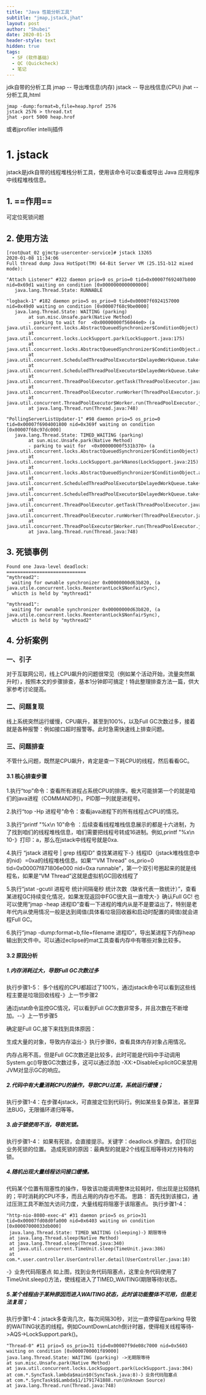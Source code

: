 ```yaml
---
title: "Java 性能分析工具"
subtitle: "jmap,jstack,jhat"
layout: post
author: "Shubei"
date: 2020-01-15
header-style: text
hidden: true
tags:
  - SF (软件基础)
  - QC (Quickcheck)
  - 笔记
---
```

jdk自带的分析工具
jmap -- 导出堆信息(内存)
jstack -- 导出栈信息(CPU)
jhat -- 分析工具,html
```
jmap -dump:format=b,file=heap.hprof 2576
jstack 2576 > thread.txt
jhat -port 5000 heap.hrof
```
或者jprofiler intellij插件

# 1. jstack
jstack是jdk自带的线程堆栈分析工具，使用该命令可以查看或导出 Java 应用程序中线程堆栈信息。

## 1. ==作用== 
可定位死锁问题

## 2. 使用方法
```
[root@uat_02 gjmctp-usercenter-service]# jstack 13265
2020-01-08 11:34:06
Full thread dump Java HotSpot(TM) 64-Bit Server VM (25.151-b12 mixed mode):

"Attach Listener" #322 daemon prio=9 os_prio=0 tid=0x00007f692407b800 nid=0x69d1 waiting on condition [0x0000000000000000]
   java.lang.Thread.State: RUNNABLE

"logback-1" #182 daemon prio=5 os_prio=0 tid=0x00007f6924157000 nid=0x49d0 waiting on condition [0x00007f68c9be0000]
   java.lang.Thread.State: WAITING (parking)
        at sun.misc.Unsafe.park(Native Method)
        - parking to wait for  <0x00000000f56044e0> (a java.util.concurrent.locks.AbstractQueuedSynchronizer$ConditionObject)
        at java.util.concurrent.locks.LockSupport.park(LockSupport.java:175)
        at java.util.concurrent.locks.AbstractQueuedSynchronizer$ConditionObject.await(AbstractQueuedSynchronizer.java:2039)
        at java.util.concurrent.ScheduledThreadPoolExecutor$DelayedWorkQueue.take(ScheduledThreadPoolExecutor.java:1081)
        at java.util.concurrent.ScheduledThreadPoolExecutor$DelayedWorkQueue.take(ScheduledThreadPoolExecutor.java:809)
        at java.util.concurrent.ThreadPoolExecutor.getTask(ThreadPoolExecutor.java:1074)
        at java.util.concurrent.ThreadPoolExecutor.runWorker(ThreadPoolExecutor.java:1134)
        at java.util.concurrent.ThreadPoolExecutor$Worker.run(ThreadPoolExecutor.java:624)
        at java.lang.Thread.run(Thread.java:748)

"PollingServerListUpdater-1" #98 daemon prio=5 os_prio=0 tid=0x00007f6904001800 nid=0x369f waiting on condition [0x00007f68c97dc000]
   java.lang.Thread.State: TIMED_WAITING (parking)
        at sun.misc.Unsafe.park(Native Method)
        - parking to wait for  <0x00000000f531b370> (a java.util.concurrent.locks.AbstractQueuedSynchronizer$ConditionObject)
        at java.util.concurrent.locks.LockSupport.parkNanos(LockSupport.java:215)
        at java.util.concurrent.locks.AbstractQueuedSynchronizer$ConditionObject.awaitNanos(AbstractQueuedSynchronizer.java:2078)
        at java.util.concurrent.ScheduledThreadPoolExecutor$DelayedWorkQueue.take(ScheduledThreadPoolExecutor.java:1093)
        at java.util.concurrent.ScheduledThreadPoolExecutor$DelayedWorkQueue.take(ScheduledThreadPoolExecutor.java:809)
        at java.util.concurrent.ThreadPoolExecutor.getTask(ThreadPoolExecutor.java:1074)
        at java.util.concurrent.ThreadPoolExecutor.runWorker(ThreadPoolExecutor.java:1134)
        at java.util.concurrent.ThreadPoolExecutor$Worker.run(ThreadPoolExecutor.java:624)
        at java.lang.Thread.run(Thread.java:748)

```

## 3. 死锁事例
```
Found one Java-level deadlock:
=============================
"mythread2":
  waiting for ownable synchronizer 0x00000000d63b820, (a java.utile.concurrent.locks.ReenterantLock$NonfairSync),
  whicth is held by "mythread1"

"mythread1":
  waiting for ownable synchronizer 0x00000000d63b820, (a java.utile.concurrent.locks.ReenterantLock$NonfairSync),
  whicth is held by "mythread2"  
```


## 4. 分析案例

### 一、引子
对于互联网公司，线上CPU飙升的问题很常见（例如某个活动开始，流量突然飙升时），按照本文的步骤排查，基本1分钟即可搞定！特此整理排查方法一篇，供大家参考讨论提高。
### 二、问题复现
线上系统突然运行缓慢，CPU飙升，甚至到100%，以及Full GC次数过多，接着就是各种报警：例如接口超时报警等。此时急需快速线上排查问题。
### 三、问题排查
不管什么问题，既然是CPU飙升，肯定是查一下耗CPU的线程，然后看看GC。
#### 3.1 核心排查步骤
1.执行“top”命令：查看所有进程占系统CPU的排序。极大可能排第一个的就是咱们的java进程（COMMAND列）。PID那一列就是进程号。

2.执行“top -Hp 进程号”命令：查看java进程下的所有线程占CPU的情况。

3.执行“printf "%x\n 10"命令 ：后续查看线程堆栈信息展示的都是十六进制，为了找到咱们的线程堆栈信息，咱们需要把线程号转成16进制。例如,printf "%x\n 10-》打印：a，那么在jstack中线程号就是0xa.

4.执行 “jstack 进程号 | grep 线程ID” 查找某进程下-》线程ID（jstack堆栈信息中的nid）=0xa的线程堆栈信息。如果“"VM Thread" os_prio=0 tid=0x00007f871806e000 nid=0xa runnable”，第一个双引号圈起来的就是线程名，如果是“VM Thread”这就是虚拟机GC回收线程了

5.执行“jstat -gcutil 进程号 统计间隔毫秒 统计次数（缺省代表一致统计）”，查看某进程GC持续变化情况，如果发现返回中FGC很大且一直增大-》确认Full GC! 也可以使用“jmap -heap 进程ID”查看一下进程的堆内从是不是要溢出了，特别是老年代内从使用情况一般是达到阈值(具体看垃圾回收器和启动时配置的阈值)就会进程Full GC。

6.执行“jmap -dump:format=b,file=filename 进程ID”，导出某进程下内存heap输出到文件中。可以通过eclipse的mat工具查看内存中有哪些对象比较多。
#### 3.2 原因分析
##### 1.内存消耗过大，导致Full GC次数过多
执行步骤1-5：
多个线程的CPU都超过了100%，通过jstack命令可以看到这些线程主要是垃圾回收线程-》上一节步骤2

通过jstat命令监控GC情况，可以看到Full
GC次数非常多，并且次数在不断增加。--》上一节步骤5

确定是Full GC,接下来找到具体原因：

生成大量的对象，导致内存溢出-》执行步骤6，查看具体内存对象占用情况。

内存占用不高，但是Full GC次数还是比较多，此时可能是代码中手动调用 System.gc()导致GC次数过多，这可以通过添加 -XX:+DisableExplicitGC来禁用JVM对显示GC的响应。

##### 2.代码中有大量消耗CPU的操作，导致CPU过高，系统运行缓慢；
执行步骤1-4：在步骤4jstack，可直接定位到代码行。例如某些复杂算法，甚至算法BUG，无限循环递归等等。
##### 3.由于锁使用不当，导致死锁。
执行步骤1-4： 如果有死锁，会直接提示。关键字：deadlock.步骤四，会打印出业务死锁的位置。
造成死锁的原因：最典型的就是2个线程互相等待对方持有的锁。
##### 4.随机出现大量线程访问接口缓慢。
代码某个位置有阻塞性的操作，导致该功能调用整体比较耗时，但出现是比较随机的；平时消耗的CPU不多，而且占用的内存也不高。
思路：
首先找到该接口，通过压测工具不断加大访问力度，大量线程将阻塞于该阻塞点。
执行步骤1-4：
```
"http-nio-8080-exec-4" #31 daemon prio=5 os_prio=31 tid=0x00007fd08d0fa000 nid=0x6403 waiting on condition [0x00007000033db000]
 java.lang.Thread.State: TIMED_WAITING (sleeping)-》期限等待
 at java.lang.Thread.sleep(Native Method)
 at java.lang.Thread.sleep(Thread.java:340)
 at java.util.concurrent.TimeUnit.sleep(TimeUnit.java:386)
 at com.*.user.controller.UserController.detail(UserController.java:18)
 ```
 -》业务代码阻塞点
如上图，找到业务代码阻塞点，这里业务代码使用了TimeUnit.sleep()方法，使线程进入了TIMED_WAITING(期限等待)状态。
##### 5.某个线程由于某种原因而进入WAITING状态，此时该功能整体不可用，但是无法复现；
执行步骤1-4：jstack多查询几次，每次间隔30秒，对比一直停留在parking 导致的WAITING状态的线程。例如CountDownLatch倒计时器，使得相关线程等待->AQS->LockSupport.park()。
```
"Thread-0" #11 prio=5 os_prio=31 tid=0x00007f9de08c7000 nid=0x5603 waiting on condition [0x0000700001f89000] 
java.lang.Thread.State: WAITING (parking) ->无期限等待
at sun.misc.Unsafe.park(Native Method) 
at java.util.concurrent.locks.LockSupport.park(LockSupport.java:304) 
at com.*.SyncTask.lambda$main$0(SyncTask.java:8)-》业务代码阻塞点
at com.*.SyncTask$$Lambda$1/1791741888.run(Unknown Source) 
at java.lang.Thread.run(Thread.java:748)
```